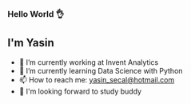 ### Hello World 👌

## I'm Yasin
- 🔭 I’m currently working at Invent Analytics
- 🌱 I’m currently learning Data Science with Python
- 📫 How to reach me: yasin_secal@hotmail.com
- 🤟 I'm looking forward to study buddy 

